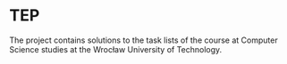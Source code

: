 # TEP
The project contains solutions to the task lists of the course at Computer Science studies at the Wrocław University of Technology.
